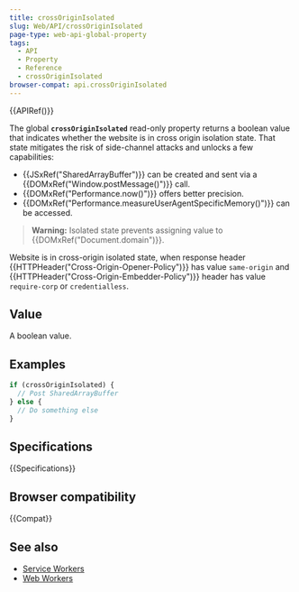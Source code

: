 ```yaml
---
title: crossOriginIsolated
slug: Web/API/crossOriginIsolated
page-type: web-api-global-property
tags:
  - API
  - Property
  - Reference
  - crossOriginIsolated
browser-compat: api.crossOriginIsolated
---
```


{{APIRef()}}

The global **`crossOriginIsolated`** read-only property returns a boolean value that
indicates whether the website is in cross origin isolation state. That state mitigates the risk of side-channel attacks and unlocks a few capabilities:

- {{JSxRef("SharedArrayBuffer")}} can be created and sent via a {{DOMxRef("Window.postMessage()")}} call.
- {{DOMxRef("Performance.now()")}} offers better precision.
- {{DOMxRef("Performance.measureUserAgentSpecificMemory()")}} can be accessed.

> **Warning:** Isolated state prevents assigning value to {{DOMxRef("Document.domain")}}.

Website is in cross-origin isolated state, when response header {{HTTPHeader("Cross-Origin-Opener-Policy")}} has value `same-origin` and {{HTTPHeader("Cross-Origin-Embedder-Policy")}} header has value `require-corp` or `credentialless`.

## Value

A boolean value.

## Examples

```js
if (crossOriginIsolated) {
  // Post SharedArrayBuffer
} else {
  // Do something else
}
```

## Specifications

{{Specifications}}

## Browser compatibility

{{Compat}}

## See also

- [Service Workers](/en-US/docs/Web/API/Service_Worker_API)
- [Web Workers](/en-US/docs/Web/API/Web_Workers_API)
